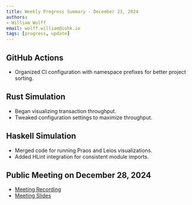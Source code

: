 ```yaml
---
title: Weekly Progress Summary - December 23, 2024
authors:
- William Wolff
email: wolff.william@iohk.io
tags: [progress, update]
---
```


## GitHub Actions

- Organized CI configuration with namespace prefixes for better project sorting.

## Rust Simulation

- Began visualizing transaction throughput.
- Tweaked configuration settings to maximize throughput.

## Haskell Simulation

- Merged code for running Praos and Leios visualizations.
- Added HLint integration for consistent module imports.

## Public Meeting on December 28, 2024

- [Meeting Recording](https://drive.google.com/file/d/1F07oKxBgdOEasGcstxEavkPCgr58sbIO/view?usp=sharing)
- [Meeting Slides](https://docs.google.com/presentation/d/1LwpcXnXLgrYTSDalJY1SfpeyU_4lIkYhyMy5Kv0Huzw/edit?usp=sharing)
